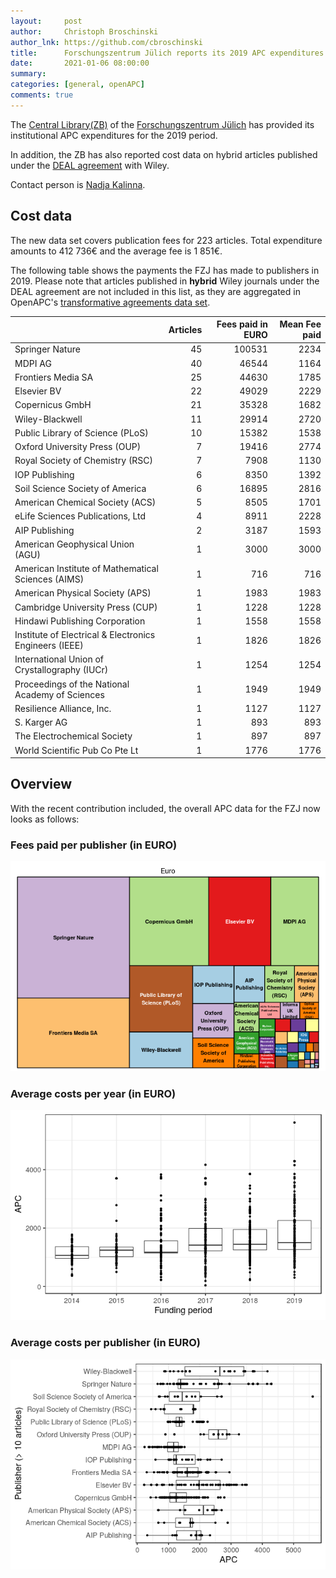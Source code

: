 ```yaml
---
layout:     post
author:     Christoph Broschinski
author_lnk: https://github.com/cbroschinski
title:      Forschungszentrum Jülich reports its 2019 APC expenditures
date:       2021-01-06 08:00:00
summary:    
categories: [general, openAPC]
comments: true
---
```





The [Central Library(ZB)](http://www.fz-juelich.de/zb/EN/Home/home_node.html) of the [Forschungszentrum Jülich](http://www.fz-juelich.de/portal/DE/Home/home_node.html) has provided its institutional APC expenditures for the 2019 period.

In addition, the ZB has also reported cost data on hybrid articles published under the [DEAL agreement](https://www.projekt-deal.de/wiley-contract/) with Wiley.

Contact person is [Nadja Kalinna](mailto:zb-copyright@fz-juelich.de).

## Cost data



The new data set covers publication fees for 223 articles. Total expenditure amounts to 412 736€ and the average fee is 1 851€.

The following table shows the payments the FZJ has made to publishers in 2019. Please note that articles published in **hybrid** Wiley journals under the DEAL agreement are not included in this list, as they are aggregated in OpenAPC's [transformative agreements data set](https://github.com/OpenAPC/openapc-de/tree/master/data/transformative_agreements).


|                                                       | Articles| Fees paid in EURO| Mean Fee paid|
|:------------------------------------------------------|--------:|-----------------:|-------------:|
|Springer Nature                                        |       45|            100531|          2234|
|MDPI AG                                                |       40|             46544|          1164|
|Frontiers Media SA                                     |       25|             44630|          1785|
|Elsevier BV                                            |       22|             49029|          2229|
|Copernicus GmbH                                        |       21|             35328|          1682|
|Wiley-Blackwell                                        |       11|             29914|          2720|
|Public Library of Science (PLoS)                       |       10|             15382|          1538|
|Oxford University Press (OUP)                          |        7|             19416|          2774|
|Royal Society of Chemistry (RSC)                       |        7|              7908|          1130|
|IOP Publishing                                         |        6|              8350|          1392|
|Soil Science Society of America                        |        6|             16895|          2816|
|American Chemical Society (ACS)                        |        5|              8505|          1701|
|eLife Sciences Publications, Ltd                       |        4|              8911|          2228|
|AIP Publishing                                         |        2|              3187|          1593|
|American Geophysical Union (AGU)                       |        1|              3000|          3000|
|American Institute of Mathematical Sciences (AIMS)     |        1|               716|           716|
|American Physical Society (APS)                        |        1|              1983|          1983|
|Cambridge University Press (CUP)                       |        1|              1228|          1228|
|Hindawi Publishing Corporation                         |        1|              1558|          1558|
|Institute of Electrical & Electronics Engineers (IEEE) |        1|              1826|          1826|
|International Union of Crystallography (IUCr)          |        1|              1254|          1254|
|Proceedings of the National Academy of Sciences        |        1|              1949|          1949|
|Resilience Alliance, Inc.                              |        1|              1127|          1127|
|S. Karger AG                                           |        1|               893|           893|
|The Electrochemical Society                            |        1|               897|           897|
|World Scientific Pub Co Pte Lt                         |        1|              1776|          1776|

## Overview

With the recent contribution included, the overall APC data for the FZJ now looks as follows:

### Fees paid per publisher (in EURO)

![plot of chunk tree_fzj_2021_01_06_full](/figure/tree_fzj_2021_01_06_full-1.png)

###  Average costs per year (in EURO)

![plot of chunk box_fzj_2021_01_06_year_full](/figure/box_fzj_2021_01_06_year_full-1.png)

###  Average costs per publisher (in EURO)

![plot of chunk box_fzj_2021_01_06_publisher_full](/figure/box_fzj_2021_01_06_publisher_full-1.png)
